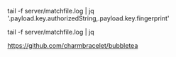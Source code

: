 tail -f server/matchfile.log | jq '.payload.key.authorizedString,.payload.key.fingerprint'

tail -f server/matchfile.log | jq


https://github.com/charmbracelet/bubbletea
